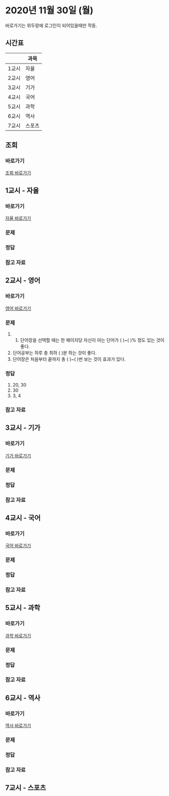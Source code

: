 # 2020년 11월 30일 (월)

바로가기는 위두랑에 로그인이 되어있을때만 작동.

## 시간표
|    |과목|
|----|---|
|1교시|자율|
|2교시|영어|
|3교시|기가|
|4교시|국어|
|5교시|과학|
|6교시|역사|
|7교시|스포츠|

## 조회
### 바로가기
[조회 바로가기](https://rang.edunet.net/class/G000364114/classNotifyView.do?pageNo=1&notifySequence=302206)

## 1교시 - 자율
### 바로가기
[자율 바로가기](https://rang.edunet.net/class/G000364114/hmwkppList.do?hmwkSeq=717369&hmwkTypeCd=ALL)
### 문제
### 정답
### 참고 자료

## 2교시 - 영어
### 바로가기
[영어 바로가기](https://rang.edunet.net/class/G000325221/hmwkppList.do?hmwkSeq=717851&hmwkTypeCd=ALL)
### 문제
1. 1. 단어장을 선택할 때는 한 페이지당 자신이 아는 단어가 ( )~( )% 정도 있는 것이 좋다.
2. 단어공부는 하루 총 최하 ( )분 하는 것이 좋다.
3. 단어장은 처음부터 끝까지 총 ( )~( )번 보는 것이 효과가 있다.
### 정답
1. 20, 30
2. 30
3. 3, 4

### 참고 자료

## 3교시 - 기가
### 바로가기
[기가 바로가기](https://rang.edunet.net/class/G000367106/hmwkppList.do?hmwkSeq=NO_EXIST&hmwkTypeCd=ALL)
### 문제
### 정답
### 참고 자료

## 4교시 - 국어
### 바로가기
[국어 바로가기](https://rang.edunet.net/class/G000323851/hmwkppList.do?hmwkSeq=NO_EXIST&hmwkTypeCd=ALL)
### 문제
### 정답
### 참고 자료

## 5교시 - 과학
### 바로가기
[과학 바로가기](https://rang.edunet.net/class/G000325054/hmwkppList.do?hmwkSeq=NO_EXIST&hmwkTypeCd=ALL)
### 문제
### 정답
### 참고 자료

## 6교시 - 역사
### 바로가기
[역사 바로가기](https://rang.edunet.net/class/G000325407/hmwkppList.do?hmwkSeq=NO_EXIST&hmwkTypeCd=ALL)
### 문제
### 정답
### 참고 자료

## 7교시 - 스포츠
